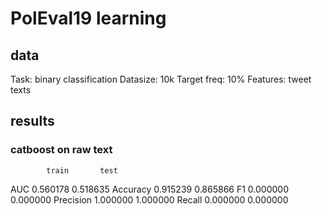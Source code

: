 # PolEval19 learning

## data
Task: binary classification
Datasize: 10k
Target freq: 10%
Features: tweet texts


## results

### catboost on raw text
	        train	    test
AUC	        0.560178	0.518635
Accuracy	0.915239	0.865866
F1	        0.000000	0.000000
Precision	1.000000	1.000000
Recall	    0.000000	0.000000
